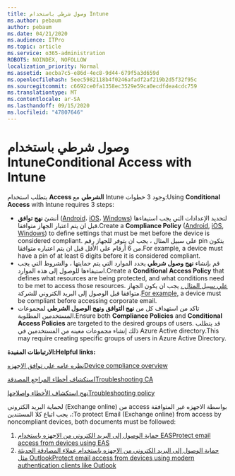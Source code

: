 ```yaml
---
title: وصول شرطي باستخدام Intune
ms.author: pebaum
author: pebaum
ms.date: 04/21/2020
ms.audience: ITPro
ms.topic: article
ms.service: o365-administration
ROBOTS: NOINDEX, NOFOLLOW
localization_priority: Normal
ms.assetid: aecba7c5-e86d-4ec8-9d44-679f5a3d659d
ms.openlocfilehash: 5eec5982118b4f0246afadf2af219b2d5f32f95c
ms.sourcegitcommit: c6692ce0fa1358ec3529e59ca0ecdfdea4cdc759
ms.translationtype: MT
ms.contentlocale: ar-SA
ms.lasthandoff: 09/15/2020
ms.locfileid: "47807646"
---
```

# <a name="conditional-access-with-intune"></a><span data-ttu-id="085cf-102">وصول شرطي باستخدام Intune</span><span class="sxs-lookup"><span data-stu-id="085cf-102">Conditional Access with Intune</span></span>

<span data-ttu-id="085cf-103">يتطلب استخدام  **Access الشرطي**  مع Intune وجود 3 خطوات:</span><span class="sxs-lookup"><span data-stu-id="085cf-103">Using  **Conditional Access**  with Intune requires 3 steps:</span></span>

- <span data-ttu-id="085cf-104">أنشئ  **نهج توافق**  ([Android](https://docs.microsoft.com/intune/compliance-policy-create-android)،  [iOS](https://docs.microsoft.com/intune/compliance-policy-create-ios)،  [Windows](https://docs.microsoft.com//intune/compliance-policy-create-windows)) لتحديد الإعدادات التي يجب استيفاءها قبل ان يتم اعتبار الجهاز متوافقا.</span><span class="sxs-lookup"><span data-stu-id="085cf-104">Create a  **Compliance Policy**  ([Android](https://docs.microsoft.com/intune/compliance-policy-create-android),  [iOS](https://docs.microsoft.com/intune/compliance-policy-create-ios),  [Windows](https://docs.microsoft.com//intune/compliance-policy-create-windows)) to define settings that must be met before the device is considered compliant.</span></span> <span data-ttu-id="085cf-105">علي سبيل المثال ، يجب ان يتوفر للجهاز رقم pin يتكون من 6 أرقام علي الأقل قبل ان يتم اعتباره متوافقا.</span><span class="sxs-lookup"><span data-stu-id="085cf-105">For example, a device must have a pin of at least 6 digits before it is considered compliant.</span></span>
- <span data-ttu-id="085cf-106">قم بإنشاء **نهج وصول شرطي**  يحدد الموارد التي يتم حمايتها ، والشروط التي يجب استيفاءها للوصول إلى هذه الموارد.</span><span class="sxs-lookup"><span data-stu-id="085cf-106">Create a **Conditional Access Policy**  that defines what resources are being protected, and what conditions need to be met to access those resources.</span></span>  <span data-ttu-id="085cf-107">[علي سبيل المثال ،](https://docs.microsoft.com/intune/tutorial-protect-email-on-unmanaged-devices#create-conditional-access-policies)  يجب ان يكون الجهاز متوافقا قبل الوصول إلى البريد الكتروني للشركة.</span><span class="sxs-lookup"><span data-stu-id="085cf-107">[For example,](https://docs.microsoft.com/intune/tutorial-protect-email-on-unmanaged-devices#create-conditional-access-policies)  a device must be compliant before accessing corporate email.</span></span>
- <span data-ttu-id="085cf-108">تاكد من استهداف كل من **نهج التوافق**  **ونهج الوصول الشرطي**  لمجموعات المستخدمين المطلوبة.</span><span class="sxs-lookup"><span data-stu-id="085cf-108">Ensure both **Compliance Policies**  and  **Conditional Access Policies**  are targeted to the desired groups of users.</span></span> <span data-ttu-id="085cf-109">قد يتطلب ذلك إنشاء مجموعات معينه من المستخدمين في Azure Active directory.</span><span class="sxs-lookup"><span data-stu-id="085cf-109">This may require creating specific groups of users in Azure Active Directory.</span></span>

<span data-ttu-id="085cf-110">**الارتباطات المفيدة:**</span><span class="sxs-lookup"><span data-stu-id="085cf-110">**Helpful links:**</span></span>

[<span data-ttu-id="085cf-111">نظره عامه علي توافق الاجهزه</span><span class="sxs-lookup"><span data-stu-id="085cf-111">Device compliance overview</span></span>](https://docs.microsoft.com/intune/device-compliance-get-started)

[<span data-ttu-id="085cf-112">استكشاف أخطاء المراجع المصدقة</span><span class="sxs-lookup"><span data-stu-id="085cf-112">Troubleshooting CA</span></span>](https://docs.microsoft.com/intune/troubleshoot-conditional-access)

[<span data-ttu-id="085cf-113">نهج استكشاف الأخطاء وإصلاحها</span><span class="sxs-lookup"><span data-stu-id="085cf-113">Troubleshooting policy</span></span>](https://docs.microsoft.com/intune/troubleshoot-policies-in-microsoft-intune)

<span data-ttu-id="085cf-114">لحماية البريد الكتروني (Exchange online) من access بواسطة الاجهزه غير المتوافقة ، يجب اتباع كلا المستندين:</span><span class="sxs-lookup"><span data-stu-id="085cf-114">To protect Email (Exchange online) from access by noncompliant devices, both documents must be followed:</span></span>

1. [<span data-ttu-id="085cf-115">حماية الوصول إلى البريد الكتروني من الاجهزه باستخدام EAS</span><span class="sxs-lookup"><span data-stu-id="085cf-115">Protect email access from devices using EAS</span></span>](https://docs.microsoft.com/intune/tutorial-protect-email-on-unmanaged-devices)
2. [<span data-ttu-id="085cf-116">حماية الوصول إلى البريد الكتروني من الاجهزه باستخدام عملاء المصادقة الحديثة مثل Outlook</span><span class="sxs-lookup"><span data-stu-id="085cf-116">Protect email access from devices using modern authentication clients like Outlook</span></span>](https://docs.microsoft.com/intune/tutorial-protect-email-on-enrolled-devices)